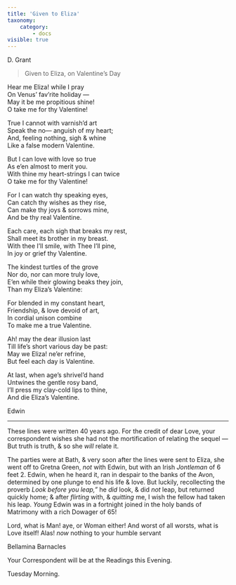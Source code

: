 ```yaml
---
title: 'Given to Eliza'
taxonomy:
    category:
        - docs
visible: true
---
```


<div class="author">D. Grant</div>

> Given to Eliza, on Valentine’s Day    
    
Hear me Eliza! while I pray    
On Venus’ fav’rite holiday —    
May it be me propitious shine!    
O take me for thy Valentine!    
    
True I cannot with varnish’d art    
Speak the no— anguish of my heart;    
And, feeling nothing, sigh & whine    
Like a false modern Valentine.    
    
But I can love with love so true    
As e’en almost to merit you.    
With thine my heart-strings I can twice    
O take me for thy Valentine!    
    
For I can watch thy speaking eyes,    
Can catch thy wishes as they rise,    
Can make thy joys & sorrows mine,    
And be thy real Valentine.    
    
Each care, each sigh that breaks my rest,    
Shall meet its brother in my breast.    
With thee I’ll smile, with Thee I’ll pine,    
In joy or grief thy Valentine.    
    
The kindest turtles of the grove    
Nor do, nor can more truly love,    
E’en while their glowing beaks they join,    
Than my Eliza’s Valentine:    
    
For blended in my constant heart,    
Friendship, & love devoid of art,    
In cordial unison combine    
To make me a true Valentine.    
    
Ah! may the dear illusion last    
Till life’s short various day be past:    
May we Eliza! ne’er refrine,    
But feel each day is Valentine.    
    
At last, when age’s shrivel’d hand    
Untwines the gentle rosy band,    
I’ll press my clay-cold lips to thine,    
And die Eliza’s Valentine.

Edwin

---

These lines were written 40 years ago. For the credit of dear Love, your correspondent wishes she had not the mortification of relating the sequel — But truth is truth, & so she *will* relate it.

The parties were at Bath, & very soon after the lines were sent to Eliza, she went off to Gretna Green, *not* with Edwin, but with an Irish *Jontleman* of 6 feet 2. Edwin, when he heard it, ran in despair to the banks of the Avon, determined by one plunge to end his life & love. But luckily, recollecting the proverb *Look before you leap,”* he *did* look, & did *not* leap, but returned quickly home; & after *flirting* with, & *quitting* me, I wish the fellow had taken his leap. *Young* Edwin was in a fortnight joined in the holy bands of Matrimony with a rich Dowager of 65!

Lord, what is Man! aye, or Woman either! And worst of all worsts, what is Love itself! Alas! *now* nothing to your humble servant

Bellamina Barnacles

Your Correspondent will be at the Readings this Evening.

Tuesday Morning.
